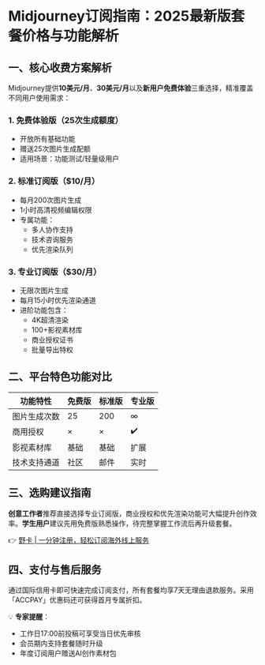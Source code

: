 # Midjourney订阅指南：2025最新版套餐价格与功能解析

## 一、核心收费方案解析
Midjourney提供**10美元/月**、**30美元/月**以及**新用户免费体验**三重选择，精准覆盖不同用户使用需求：

### 1. 免费体验版（25次生成额度）
- 开放所有基础功能
- 赠送25次图片生成配额
- 适用场景：功能测试/轻量级用户

### 2. 标准订阅版（$10/月）

- 每月200次图片生成
- 1小时高清视频编辑权限
- 专属功能：
  - 多人协作支持
  - 技术咨询服务
  - 优先渲染队列

### 3. 专业订阅版（$30/月）
- 无限次图片生成
- 每月15小时优先渲染通道
- 进阶功能包含：
  - 4K超清渲染
  - 100+影视素材库
  - 商业授权证书
  - 批量导出特权

## 二、平台特色功能对比
| 功能特性        | 免费版 | 标准版 | 专业版 |
|----------------|-------|-------|-------|
| 图片生成次数    | 25    | 200   | ∞     |
| 商用授权        | ×     | ×     | ✔️    |
| 影视素材库      | 基础  | 基础  | 扩展  |
| 技术支持通道    | 社区  | 邮件  | 实时  |

## 三、选购建议指南
**创意工作者**推荐直接选择专业订阅版，商业授权和优先渲染功能可大幅提升创作效率。**学生用户**建议先用免费版熟悉操作，待完整掌握工作流后再升级套餐。

👉 [野卡 | 一分钟注册，轻松订阅海外线上服务](https://bbtdd.com/yeka)



## 四、支付与售后服务
通过国际信用卡即可快速完成订阅支付，所有套餐均享7天无理由退款服务。采用「ACCPAY」优惠码还可获得首月专属折扣。

💡 **专家提醒**：
- 工作日17:00前投稿可享受当日优先审核
- 会员期内支持套餐随时升级
- 年度订阅用户赠送AI创作素材包